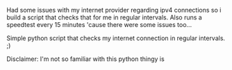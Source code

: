 Had some issues with my internet provider regarding ipv4 connections so i build a script that checks that for me in regular intervals. Also runs a speedtest every 15 minutes 'cause there were some issues too...

Simple python script that checks my internet connection in regular intervals. ;)

Disclaimer: I'm not so familiar with this python thingy is 